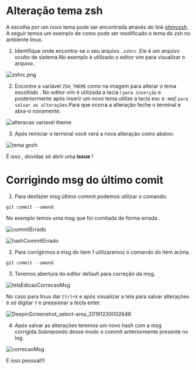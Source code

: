 # Alteração tema **zsh**

A escolha por um novo tema pode ser encontrada através do link [ohmyzsh](https://github.com/ohmyzsh/ohmyzsh/wiki/Themes). A seguir temos um exemplo de como pode ser modificado o tema do zsh no ambiente linux.

1.  Identifique onde encontra-se o seu arquivo `.zshrc` .Ele é um arquivo oculto de sistema.No exemplo é utilizado o editor vim para visualizar o arquivo.

![zshrc.png](https://user-images.githubusercontent.com/9969265/71565686-1093cb80-2a90-11ea-931f-6b6dcdde150d.png)

2. Encontre a variável `ZSH_THEME` como na imagem para alterar o tema escolhido . No editor vim é utilizada a tecla i `para inserção` e posteriormente após inserir um novo tema utilize a tecla esc e :wq! `para salvar as alterações`.Para que ocorra a alteração feche o terminal e abra-o novamente.

![alteracao variavel theme](https://user-images.githubusercontent.com/9969265/71566204-784c1580-2a94-11ea-86c5-d6599cd99a11.png)

3. Após reiniciar o terminal você verá a nova alteração como abaixo:

![tema gnzh](https://user-images.githubusercontent.com/9969265/71566686-5c4a7300-2a98-11ea-8a9e-d0f1d8a4c8f9.png)

É isso , dúvidas só abrir uma **issue** !

# Corrigindo msg do último comit

1. Para desfazer msg último commit podemos utilizar o comando:

```
git commit --amend
```

No exemplo temos uma msg que foi comitada de forma errada .

![commitErrado](https://user-images.githubusercontent.com/9969265/71567467-27d9b580-2a9e-11ea-8064-0011e5bb2c49.png)

![hashCommitErrado](https://user-images.githubusercontent.com/9969265/71567482-417afd00-2a9e-11ea-982d-b59b3bc837ed.png)

2. Para corrigirmos a msg do item 1 utilizaremos o comando do item acima.

```
git commit --amend
```

3. Teremos abertura do editor default para correção da msg.

![telaEdicaoCorrecaoMsg](https://user-images.githubusercontent.com/9969265/71567453-fc56cb00-2a9d-11ea-9b10-38017ba5fa9e.png)

No caso para linux dar `Ctrl+X` e após visualizar a tela para salvar alterações é só digitar `Y` e pressionar a tecla enter.

![DeepinScreenshot_select-area_20191230002648](https://user-images.githubusercontent.com/9969265/71567455-ffea5200-2a9d-11ea-8285-486a12ae5328.png)

4. Após salvar as alterações teremos um novo hash com a msg corrigida.Sobrepondo desse modo o commit anteriormente presente no log.

![correcaoMsg](https://user-images.githubusercontent.com/9969265/71567563-c239f900-2a9e-11ea-813c-cf6ba3322b34.png)

É isso pessoal!!!
